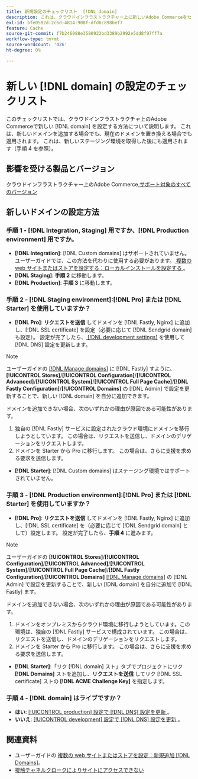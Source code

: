 ```yaml
---
title: 新規設定のチェックリスト  [!DNL domain]
description: これは、クラウドインフラストラクチャー上に新しいAdobe Commerceをセットアップする方法を  [!DNL domain]  すチェックリストです。
exl-id: bfe0582d-2c6d-4814-908f-dfd8c898bef7
feature: Cache
source-git-commit: f7b246088e3580922bd3389b2992e5dd8f97ff7a
workflow-type: tm+mt
source-wordcount: '426'
ht-degree: 0%

---
```


# 新しい [!DNL domain] の設定のチェックリスト

このチェックリストでは、クラウドインフラストラクチャ上のAdobe Commerceで新しい [!DNL domain] を設定する方法について説明します。 これは、新しいドメインを追加する場合でも、現在のドメインを置き換える場合でも適用されます。 これは、新しいステージング環境を取得した後にも適用されます（手順 4 を参照）。

## 影響を受ける製品とバージョン

クラウドインフラストラクチャー上のAdobe Commerce[ サポート対象のすべてのバージョン ](https://www.adobe.com/content/dam/cc/en/legal/terms/enterprise/pdfs/Adobe-Commerce-Software-Lifecycle-Policy.pdf)

## 新しいドメインの設定方法

### 手順 1 - [!DNL Integration, Staging] 用ですか、[!DNL Production environment] 用ですか。

* **[!DNL Integration]**: [!DNL Custom domains] はサポートされていません。 ユーザーガイドでは、この方法を代わりに使用する必要があります。[ 複数の web サイトまたはストアを設定する：ローカルインストールを設定する ](https://experienceleague.adobe.com/docs/commerce-cloud-service/user-guide/configure-store/multiple-sites.html?lang=ja#add-new-domains)。
* **[!DNL Staging]**: **手順 2** に移動します。
* **[!DNL Production]**: **手順 3** に移動します。

### 手順 2 - [!DNL Staging environment]:[!DNL Pro] または [!DNL Starter] を使用していますか？

* **[!DNL Pro]**: **リクエストを送信** してドメインを [!DNL Fastly, Nginx] に追加し、[!DNL SSL certificate] を設定（必要に応じて [!DNL Sendgrid domain] も設定）。 設定が完了したら、[ [!DNL development settings]](https://experienceleague.adobe.com/docs/commerce-cloud-service/user-guide/cdn/setup-fastly/fastly-configuration.html?lang=ja#update-dns-configuration-with-development-settings) を使用して  [!DNL DNS]  設定を更新します。

>[!NOTE]
>
>ユーザーガイドの [[!DNL Manage domains]](https://experienceleague.adobe.com/docs/commerce-cloud-service/user-guide/cdn/setup-fastly/fastly-custom-cache-configuration.html?lang=ja#manage-domains) に [!DNL Fastly] すように、**[!UICONTROL Stores]**/**[!UICONTROL Configuration]**/**[!UICONTROL Advanced]**/**[!UICONTROL System]**/**[!UICONTROL Full Page Cache]**/**[!DNL Fastly Configuration]**/**[!UICONTROL Domains]** の [!DNL Admin] で設定を更新することで、新しい [!DNL domain] を自分に追加できます。
>
>ドメインを追加できない場合、次のいずれかの理由が原因である可能性があります。
>
>1. 独自の [!DNL Fastly] サービスに設定されたクラウド環境にドメインを移行しようとしています。 この場合は、リクエストを送信し、ドメインのデリゲーションをリクエストします。
>1. ドメインを Starter から Pro に移行します。 この場合は、さらに支援を求める要求を送信します。

* **[!DNL Starter]**: [!DNL Custom domains] はステージング環境ではサポートされていません。

### 手順 3 - [!DNL Production environment]:[!DNL Pro] または [!DNL Starter] を使用していますか？

* **[!DNL Pro]**: **リクエストを送信** してドメインを [!DNL Fastly, Nginx] に追加し、[!DNL SSL certificate] を（必要に応じて [!DNL Sendgrid domain] として）設定します。 設定が完了したら、**手順 4** に進みます。

>[!NOTE]
>
>ユーザーガイドの **[!UICONTROL Stores]**/**[!UICONTROL Configuration]**/**[!UICONTROL Advanced]**/**[!UICONTROL System]**/**[!UICONTROL Full Page Cache]**/**[!DNL Fastly Configuration]**/**[!UICONTROL Domains]** [[!DNL Manage domains]](https://experienceleague.adobe.com/docs/commerce-cloud-service/user-guide/cdn/setup-fastly/fastly-custom-cache-configuration.html?lang=ja#manage-domains) の [!DNL Admin] で設定を更新することで、新しい [!DNL domain] を自分に追加で [!DNL Fastly] ます。
>
>
>ドメインを追加できない場合、次のいずれかの理由が原因である可能性があります。
>
>1. ドメインをオンプレミスからクラウド環境に移行しようとしています。この環境は、独自の [!DNL Fastly] サービスで構成されています。 この場合は、リクエストを送信し、ドメインのデリゲーションをリクエストします。
>1. ドメインを Starter から Pro に移行します。 この場合は、さらに支援を求める要求を送信します。

* **[!DNL Starter]**:「リク [!DNL domain] スト」タブでプロジェクトにリク **[!DNL Domains]** ストを追加し、**リクエストを送信** してリク [!DNL SSL certificate] ストの **[!DNL ACME Challenge Key]** を指定します。

### 手順 4 - [!DNL domain] はライブですか？

* **はい**: [[!UICONTROL production] 設定で  [!DNL DNS]  設定を更新 ](https://experienceleague.adobe.com/docs/commerce-cloud-service/user-guide/launch/checklist.html?lang=ja#update-dns-configuration-with-production-settings)。
* **いいえ**: [[!UICONTROL development] 設定で  [!DNL DNS]  設定を更新 ](https://experienceleague.adobe.com/docs/commerce-cloud-service/user-guide/cdn/setup-fastly/fastly-configuration.html?lang=ja#update-dns-configuration-with-development-settings)。

## 関連資料

* ユーザーガイドの [ 複数の web サイトまたはストアを設定：新規追加  [!DNL Domains]](https://experienceleague.adobe.com/docs/commerce-cloud-service/user-guide/configure-store/multiple-sites.html?lang=ja#add-new-domains)。
* [ 接触チャネルクロークによりサイトにアクセスできない ](https://experienceleague.adobe.com/ja/docs/commerce-knowledge-base/kb/troubleshooting/site-down-or-unresponsive/production-site-not-accessible-due-to-origin-cloaking)
